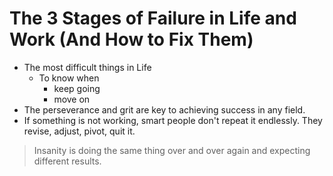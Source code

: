 # The 3 Stages of Failure in Life and Work (And How to Fix Them)

* The most difficult things in Life
  - To know when
    - keep going
    - move on
* The perseverance and grit are key to achieving success in any field.
* If something is not working, smart people don't repeat it endlessly.
  They revise, adjust, pivot, quit it.

> Insanity is doing the same thing over and over again and expecting different results.





